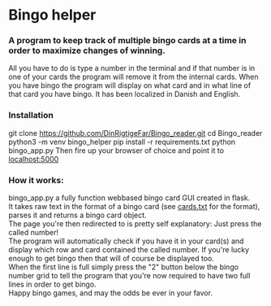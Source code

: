# Bingo helper

### A program to keep track of multiple bingo cards at a time in order to maximize changes of winning.
All you have to do is type a number in the terminal and if that number is in one of your cards the program will remove
 it from the internal cards. When you have bingo the program will display on what card and in what line of that card you have bingo. It has been localized in Danish and English.
 <br>

### Installation
  git clone https://github.com/DinRigtigeFar/Bingo_reader.git
  cd Bingo_reader
  python3 -m venv bingo_helper
  pip install -r requirements.txt
  python bingo_app.py
Then fire up your browser of choice and point it to [localhost:5000](localhost:5000)

### How it works: <br>
bingo_app.py a fully function webbased bingo card GUI created in flask. <br>
It takes raw text in the format of a bingo card (see [cards.txt](https://github.com/DinRigtigeFar/Bingo_reader/blob/master/cards.txt) for the format), parses it and returns a bingo card object.
<br>
The page you're then redirected to is pretty self explanatory: Just press the called number!
<br>
The program will automatically check if you have it in your card(s) and display which row and card contained the called number. If you're lucky enough to get bingo then that will of course be displayed too.
<br>
When the first line is full simply press the "2" button below the bingo number grid to tell the program that you're now required to have two full lines in order to get bingo.
<br>
Happy bingo games, and may the odds be ever in your favor.
